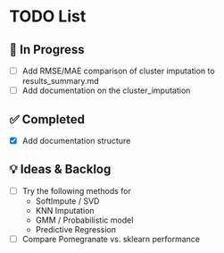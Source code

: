 # TODO List

## 🔧 In Progress
- [ ] Add RMSE/MAE comparison of cluster imputation to results_summary.md
- [ ] Add documentation on the cluster_imputation

## ✅ Completed
- [x] Add documentation structure


## 💡 Ideas & Backlog
- [ ] Try the following methods for
    - SoftImpute / SVD
    - KNN Imputation
    - GMM / Probabilistic model
    - Predictive Regression	
- [ ] Compare Pomegranate vs. sklearn performance
